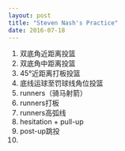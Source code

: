 ```yaml
---
layout: post
title: "Steven Nash's Practice"
date: 2016-07-18
---
```


1. 双底角近距离投篮
2. 双底角中距离投篮
3. 45°近距离打板投篮
4. 底线运球至罚球线角位投篮
5. runners（骑马射箭）
6. runners打板
7. runners高弧线
8. hesitation + pull-up
9. post-up跳投
10. 